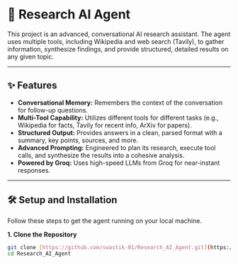 # 🤖 Research AI Agent

This project is an advanced, conversational AI research assistant. The agent uses multiple tools, including Wikipedia and web search (Tavily), to gather information, synthesize findings, and provide structured, detailed results on any given topic.

---

## ✨ Features

-   **Conversational Memory:** Remembers the context of the conversation for follow-up questions.
-   **Multi-Tool Capability:** Utilizes different tools for different tasks (e.g., Wikipedia for facts, Tavily for recent info, ArXiv for papers).
-   **Structured Output:** Provides answers in a clean, parsed format with a summary, key points, sources, and more.
-   **Advanced Prompting:** Engineered to plan its research, execute tool calls, and synthesize the results into a cohesive analysis.
-   **Powered by Groq:** Uses high-speed LLMs from Groq for near-instant responses.

---

## 🛠️ Setup and Installation

Follow these steps to get the agent running on your local machine.

**1. Clone the Repository**
```bash
git clone [https://github.com/swastik-01/Research_AI_Agent.git](https://github.com/swastik-01/Research_AI_Agent.git)
cd Research_AI_Agent